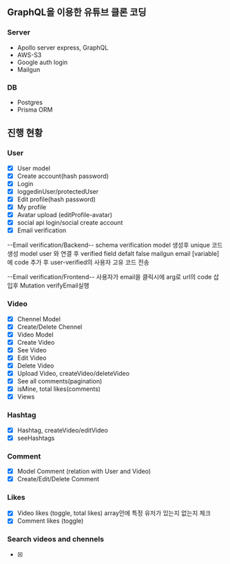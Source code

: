 ## GraphQL을 이용한 유튜브 클론 코딩

### Server

- Apollo server express, GraphQL
- AWS-S3
- Google auth login
- Mailgun

### DB

- Postgres
- Prisma ORM

## 진행 현황

### User

- [x] User model
- [x] Create account(hash password)
- [x] Login
- [x] loggedinUser/protectedUser
- [x] Edit profile(hash password)
- [x] My profile
- [x] Avatar upload (editProfile-avatar)
- [x] social api login/social create account
- [x] Email verification

--Email verification/Backend--
schema verification model 생성후 unique 코드 생성
model user 와 연결 후 verified field defalt false
mailgun email [variable]에 code 추가 후 user-verified의 사용자 고유 코드 전송

--Email verification/Frontend--
사용자가 email을 클릭시에 arg로 url의 code 삽입후 Mutation verifyEmail실행

### Video

- [x] Chennel Model
- [x] Create/Delete Chennel
- [x] Video Model
- [x] Create Video
- [x] See Video
- [x] Edit Video
- [x] Delete Video
- [x] Upload Video, createVideo/deleteVideo
- [x] See all comments(pagination)
- [x] isMine, total likes(comments)
- [x] Views

### Hashtag

- [x] Hashtag, createVideo/editVideo
- [x] seeHashtags

### Comment

- [x] Model Comment (relation with User and Video)
- [x] Create/Edit/Delete Comment

### Likes

- [x] Video likes (toggle, total likes) array안에 특정 유저가 있는지 없는지 체크
- [x] Comment likes (toggle)

### Search videos and chennels

- [x]
